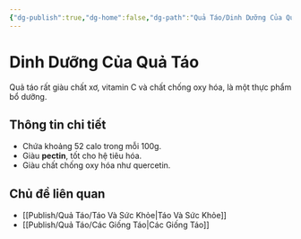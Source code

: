 ```yaml
---
{"dg-publish":true,"dg-home":false,"dg-path":"Quả Táo/Dinh Dưỡng Của Quả Táo.md","permalink":"/qua-tao/dinh-duong-cua-qua-tao/","dgPassFrontmatter":true,"noteIcon":"","created":"2025-01-01T22:22:41.711+07:00","updated":"2025-01-01T22:36:35.710+07:00"}
---
```


# Dinh Dưỡng Của Quả Táo
Quả táo rất giàu chất xơ, vitamin C và chất chống oxy hóa, là một thực phẩm bổ dưỡng.

## Thông tin chi tiết
- Chứa khoảng 52 calo trong mỗi 100g.
- Giàu **pectin**, tốt cho hệ tiêu hóa.
- Giàu chất chống oxy hóa như quercetin.

## Chủ đề liên quan
- [[Publish/Quả Táo/Táo Và Sức Khỏe\|Táo Và Sức Khỏe]]
- [[Publish/Quả Táo/Các Giống Táo\|Các Giống Táo]]

